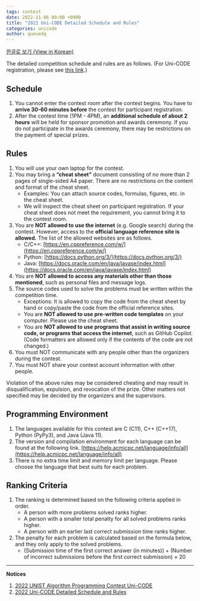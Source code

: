 ```yaml
---
tags: contest
date: 2022-11-06 00:00 +0900
title: "2022 Uni-CODE Detailed Schedule and Rules"
categories: unicode
author: queuedq
---
```


[한글로 보기 (View in Korean)](/unicode/2022/11/06/ko-rules.html)

The detailed competition schedule and rules are as follows.
(For Uni-CODE registration, please see [this link](/unicode/2022/11/01/en-unicode-2022.html).)

## Schedule

1. You cannot enter the contest room after the contest begins. You have to **arrive 30-60 minutes before** the contest for participant registration.
2. After the contest time (1PM - 4PM), an **additional schedule of about 2 hours** will be held for sponsor promotion and awards ceremony. If you do not participate in the awards ceremony, there may be restrictions on the payment of special prizes.

## Rules

1. You will use your own laptop for the contest.
2. You may bring a **“cheat sheet”** document consisting of no more than 2 pages of single-sided A4 paper. There are no restrictions on the content and format of the cheat sheet. 
	- Examples: You can attach source codes, formulas, figures, etc. in the cheat sheet.
	- We will inspect the cheat sheet on participant registration. If your cheat sheet does not meet the requirement, you cannot bring it to the contest room.
3. You are **NOT allowed to use the internet** (e.g. Google search) during the contest. However, access to the **official language reference site is allowed.** The list of the allowed websites are as follows.
	- C/C++: [https://en.cppreference.com/w/](https://en.cppreference.com/w/)
	- Python: [https://docs.python.org/3/](https://docs.python.org/3/)
	- Java: [https://docs.oracle.com/en/java/javase/index.html](https://docs.oracle.com/en/java/javase/index.html)
4. You are **NOT allowed to access any materials other than those mentioned**, such as personal files and message logs.
5. The source codes used to solve the problems must be written within the competition time.
	- Exceptions: It is allowed to copy the code from the cheat sheet by hand or copy/paste the code from the official reference sites.
	- You are **NOT allowed to use pre-written code templates** on your computer. Please use the cheat sheet.
	- You are **NOT allowed to use programs that assist in writing source code, or programs that access the internet**, such as GitHub Copilot. (Code formatters are allowed only if the contents of the code are not changed.)
6. You must NOT communicate with any people other than the organizers during the contest.
7. You must NOT share your contest account information with other people.

Violation of the above rules may be considered cheating and may result in disqualification, expulsion, and revocation of the prize. Other matters not specified may be decided by the organizers and the supervisors.

## Programming Environment

1. The languages available for this contest are C (C11), C++ (C++17), Python (PyPy3), and Java (Java 11).
2. The version and compilation environment for each language can be found at the following link. [https://help.acmicpc.net/language/info/all](https://help.acmicpc.net/language/info/all)
3. There is no extra time limit and memory limit per language. Please choose the language that best suits for each problem.

## Ranking Criteria

1. The ranking is determined based on the following criteria applied in order.
	- A person with more problems solved ranks higher.
	- A person with a smaller total penalty for all solved problems ranks higher.
	- A person with an earlier last correct submission time ranks higher.
2. The penalty for each problem is calculated based on the formula below, and they only apply to the solved problems.
	- (Submission time of the first correct answer (in minutes)) + (Number of incorrect submissions before the first correct submission) × 20

---

**Notices**

1. [2022 UNIST Algorithm Programming Contest Uni-CODE](/unicode/2022/11/01/en-unicode-2022.html)
2. [2022 Uni-CODE Detailed Schedule and Rules](/unicode/2022/11/06/en-rules.html)
